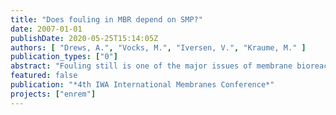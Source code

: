 ```yaml
---
title: "Does fouling in MBR depend on SMP?"
date: 2007-01-01
publishDate: 2020-05-25T15:14:05Z
authors: [ "Drews, A.", "Vocks, M.", "Iversen, V.", "Kraume, M." ]
publication_types: ["0"]
abstract: "Fouling still is one of the major issues of membrane bioreactor (MBR) research. Most attention is currently paid to extracellular polymeric substances (EPS) in either bound or soluble/colloidal (soluble microbial products, SMP) form. While several trends or correlations were reported, the comparability of results is still limited by the numerous differences in plant set-up and analytical methods. The aim of this study is to compare polysaccharide concentrations and their respective fouling potential in different MBR operated under different conditions using the same analytical and evaluation tools and considering all relevant differences. Results are also compared to literature findings in an attempt to come to more generally valid conclusions. Results indicate that SMP influence fouling only under certain conditions such as low sludge age and large pore size."
featured: false
publication: "*4th IWA International Membranes Conference*"
projects: ["enrem"]
---
```


